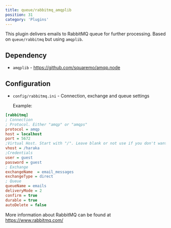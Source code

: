```yaml
---
title: queue/rabbitmq_amqplib
position: 31
category: 'Plugins'
---
```


This plugin delivers emails to RabbitMQ queue for further processing. Based on `queue/rabbitmq` but using `amqplib`.

Dependency
----------
* `amqplib` - https://github.com/squaremo/amqp.node

Configuration
-------------

* `config/rabbitmq.ini` - Connection, exchange and queue settings
    
    Example:

```ini
[rabbitmq]
; Connection
; Protocol. Either "amqp" or "amqps"
protocol = amqp
host = localhost
port = 5672
;Virtual Host. Start with "/". Leave blank or not use if you don't want to use virtual hosts.
vhost = /haraka
;Credentials
user = guest
password = guest
; Exchange
exchangeName  = email_messages
exchangeType = direct
; Queue
queueName = emails
deliveryMode = 2
confirm = true
durable = true
autoDelete = false
```
    
 More information about RabbitMQ can be found at https://www.rabbitmq.com/

